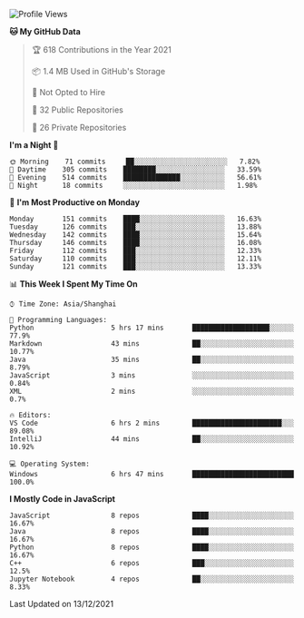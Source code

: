 <!--START_SECTION:waka-->
![Profile Views](http://img.shields.io/badge/Profile%20Views-70-blue)

**🐱 My GitHub Data** 

> 🏆 618 Contributions in the Year 2021
 > 
> 📦 1.4 MB Used in GitHub's Storage 
 > 
> 🚫 Not Opted to Hire
 > 
> 📜 32 Public Repositories 
 > 
> 🔑 26 Private Repositories  
 > 
**I'm a Night 🦉** 

```text
🌞 Morning    71 commits     ██░░░░░░░░░░░░░░░░░░░░░░░   7.82% 
🌆 Daytime    305 commits    ████████░░░░░░░░░░░░░░░░░   33.59% 
🌃 Evening    514 commits    ██████████████░░░░░░░░░░░   56.61% 
🌙 Night      18 commits     ░░░░░░░░░░░░░░░░░░░░░░░░░   1.98%

```
📅 **I'm Most Productive on Monday** 

```text
Monday       151 commits    ████░░░░░░░░░░░░░░░░░░░░░   16.63% 
Tuesday      126 commits    ███░░░░░░░░░░░░░░░░░░░░░░   13.88% 
Wednesday    142 commits    ████░░░░░░░░░░░░░░░░░░░░░   15.64% 
Thursday     146 commits    ████░░░░░░░░░░░░░░░░░░░░░   16.08% 
Friday       112 commits    ███░░░░░░░░░░░░░░░░░░░░░░   12.33% 
Saturday     110 commits    ███░░░░░░░░░░░░░░░░░░░░░░   12.11% 
Sunday       121 commits    ███░░░░░░░░░░░░░░░░░░░░░░   13.33%

```


📊 **This Week I Spent My Time On** 

```text
⌚︎ Time Zone: Asia/Shanghai

💬 Programming Languages: 
Python                   5 hrs 17 mins       ███████████████████░░░░░░   77.9% 
Markdown                 43 mins             ██░░░░░░░░░░░░░░░░░░░░░░░   10.77% 
Java                     35 mins             ██░░░░░░░░░░░░░░░░░░░░░░░   8.79% 
JavaScript               3 mins              ░░░░░░░░░░░░░░░░░░░░░░░░░   0.84% 
XML                      2 mins              ░░░░░░░░░░░░░░░░░░░░░░░░░   0.7%

🔥 Editors: 
VS Code                  6 hrs 2 mins        ██████████████████████░░░   89.08% 
IntelliJ                 44 mins             ██░░░░░░░░░░░░░░░░░░░░░░░   10.92%

💻 Operating System: 
Windows                  6 hrs 47 mins       █████████████████████████   100.0%

```

**I Mostly Code in JavaScript** 

```text
JavaScript               8 repos             ████░░░░░░░░░░░░░░░░░░░░░   16.67% 
Java                     8 repos             ████░░░░░░░░░░░░░░░░░░░░░   16.67% 
Python                   8 repos             ████░░░░░░░░░░░░░░░░░░░░░   16.67% 
C++                      6 repos             ███░░░░░░░░░░░░░░░░░░░░░░   12.5% 
Jupyter Notebook         4 repos             ██░░░░░░░░░░░░░░░░░░░░░░░   8.33%

```



 Last Updated on 13/12/2021
<!--END_SECTION:waka-->　　
